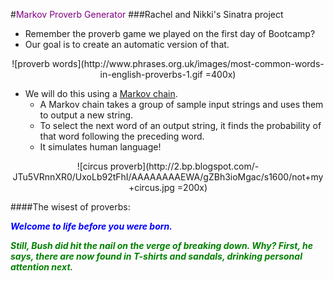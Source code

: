 #<font color='purple'>Markov Proverb Generator</font>
###Rachel and Nikki's Sinatra project

- Remember the proverb game we played on the first day of Bootcamp?
- Our goal is to create an automatic version of that.

<p align='center'>![proverb words](http://www.phrases.org.uk/images/most-common-words-in-english-proverbs-1.gif =400x)

- We will do this using a [Markov chain](http://en.wikipedia.org/wiki/Markov_chain).
	- A Markov chain takes a group of sample input strings and uses them to output a new string.
	- To select the next word of an output string, it finds the probability of that word following the preceding word.
	- It simulates human language!
	
<p align='center'>![circus proverb](http://2.bp.blogspot.com/-JTu5VRnnXR0/UxoLb92tFhI/AAAAAAAAEWA/gZBh3ioMgac/s1600/not+my+circus.jpg =200x)

####The wisest of proverbs:


**_<font color='blue'>Welcome to life before you were born.</font>_**


**_<font color='green'>Still, Bush did hit the nail on the verge of breaking down. Why? First, he says, there are now found in T-shirts and sandals, drinking personal attention next.</font>_**